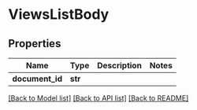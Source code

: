 # ViewsListBody

## Properties
Name | Type | Description | Notes
------------ | ------------- | ------------- | -------------
**document_id** | **str** |  | 

[[Back to Model list]](../README.md#documentation-for-models) [[Back to API list]](../README.md#documentation-for-api-endpoints) [[Back to README]](../README.md)

